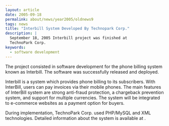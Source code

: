 ```yaml
---
layout: article
date: 2005-09-18
permalink: about/news/year2005/oldnews9
tags: news
title: "Interbill System Developed By Technopark Corp."
description: |
  September 18, 2005 Interbill project was finished at
  TechnoPark Corp.
keywords:
  - software development
---
```


The project consisted in software development for the phone billing system known as Interbill. The
software was successfully released and deployed.

Interbill is a system which provides phone billing to its subscribers. With InterBill, users can pay
invoices via their mobile phones. The main features of InterBill system are strong anti-fraud
protection, a chargeback prevention system, and support for multiple currencies. The system will be
integrated to e-commerce websites as a payment option for buyers.

During implementation, TechnoPark Corp. used PHP/MySQL and XML technologies. Detailed information
about the system is available at .
